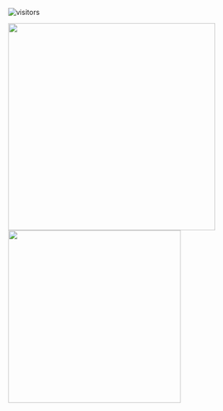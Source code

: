 ![visitors](https://visitor-badge.glitch.me/badge?page_id=lulalaby.lulalaby)


<img width="420" src="https://github-readme-stats.vercel.app/api?username=lulalaby&theme=radical&show_icons=true&hide_border=true&include_all_commits=true&custom_title=My%20Github%20Stats"/><img width="350" src="https://github-readme-stats.vercel.app/api/top-langs/?username=lulalaby&layout=compact&theme=radical&hide_border=true"/>
